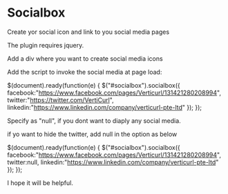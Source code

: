 # Socialbox
Create yor social icon and link to you social media pages

The plugin requires jquery.

Add a div where you want to create social media icons


<div id='socialbox'> </div>

Add the script to invoke the social media at page load:

$(document).ready(function(e) { $("#socialbox").socialbox({
		facebook:"https://www.facebook.com/pages/Verticurl/131421280208994",
		twitter:"https://twitter.com/VertiCurl",
		linkedin:"https://www.linkedin.com/company/verticurl-pte-ltd"
		});
		});


Specify as "null", if you dont want to diaply any social media.

if yo want to hide the twitter, add null in the option as below

$(document).ready(function(e) {
    $("#socialbox").socialbox({
		facebook:"https://www.facebook.com/pages/Verticurl/131421280208994",
		twitter:null,
		linkedin:"https://www.linkedin.com/company/verticurl-pte-ltd"
		});
		});

I hope it will be helpful.
